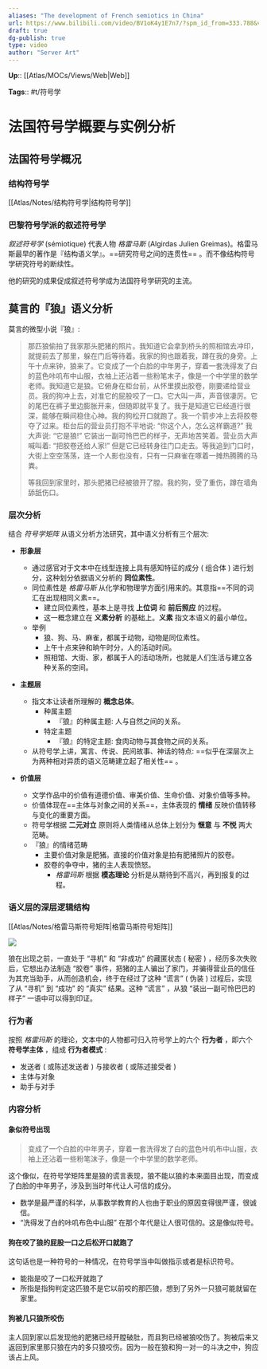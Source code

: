 ```yaml
---
aliases: "The development of French semiotics in China"
url: https://www.bilibili.com/video/BV1oK4y1E7n7/?spm_id_from=333.788&vd_source=d3163ef6e3a300c14aee81d6d2dc34a9
draft: true
dg-publish: true
type: video
author: "Server Art"
---
```


**Up**:: [[Atlas/MOCs/Views/Web\|Web]]

**Tags**:: #t/符号学 

# 法国符号学概要与实例分析

## 法国符号学概况

### 结构符号学

[[Atlas/Notes/结构符号学\|结构符号学]]

### 巴黎符号学派的叙述符号学

*叙述符号学* (sémiotique) 代表人物 *格雷马斯* (Algirdas Julien Greimas)。格雷马斯最早的著作是『结构语义学』。==研究符号之间的连贯性== 。而不像结构符号学研究符号的断续性。

他的研究的成果促成叙述符号学成为法国符号学研究的主流。

## 莫言的『狼』语义分析

莫言的微型小说『狼』:

> 那匹狼偷拍了我家那头肥猪的照片。我知道它会拿到桥头的照相馆去冲印，就提前去了那里，躲在门后等待着。我家的狗也跟着我，蹲在我的身旁。上午十点来钟，狼来了。它变成了一个白脸的中年男子，穿着一套洗得发了白的蓝色咔叽布中山服，衣袖上还沾着一些粉笔末子，像是一个中学里的数学老师。我知道它是狼。它俯身在柜台前，从怀里摸出胶卷，刚要递给营业员。我的狗冲上去，对准它的屁股咬了一口。它大叫一声，声音很凄厉。它的尾巴在裤子里边膨胀开来，但随即就平复了。我于是知道它已经道行很深，能够在瞬间稳住心神。我的狗松开口就跑了。我一个箭步冲上去将胶卷夺了过来。柜台后的营业员打抱不平地说: “你这个人，怎么这样霸道?” 我大声说: “它是狼!” 它装出一副可怜巴巴的样子，无声地苦笑着。营业员大声喊叫着: “把胶卷还给人家!” 但是它已经转身往门口走去。等我追到门口时，大街上空空荡荡，连一个人影也没有，只有一只麻雀在啄着一摊热腾腾的马粪。  
> 
> 等我回到家里时，那头肥猪已经被狼开了膛。我的狗，受了重伤，蹲在墙角舔舐伤口。

### 层次分析

结合 *符号学矩阵* 从语义分析方法研究，其中语义分析有三个层次:

- **形象层**
	- 通过感官对于文本中在线型连接上具有感知特征的成分 ( 组合体 ) 进行划分，这种划分依据语义分析的 **同位素性**。
	- 同位素性是 *格雷马斯* 从化学和物理学方面引用来的。其意指==不同的词汇在出现相同义素==。
		- 建立同位素性，基本上是寻找 **上位词** 和 **前后照应** 的过程。
		- 这一概念建立在 **义素分析** 的基础上。**义素** 指文本语义的最小单位。
	- 举例
		- 狼、狗、马、麻雀，都属于动物，动物是同位素性。
		- 上午十点来钟和晌午时分，人的活动时间。
		- 照相馆、大街、家，都属于人的活动场所，也就是人们生活与建立各种关系的空间。

- **主题层**
	- 指文本让读者所理解的 **概念总体**。
		 - 种属主题
			 - 『狼』的种属主题: 人与自然之间的关系。
		 - 特定主题
			 - 『狼』的特定主题: 食肉动物与其食物之间的关系。
	- 从符号学上讲，寓言、传说、民间故事、神话的特点: ==似乎在深层次上为两种相对异质的语义范畴建立起了相关性== 。

- **价值层**
	- 文学作品中的价值有道德价值、审美价值、生命价值、对象价值等多种。
	- 价值体现在==主体与对象之间的关系==，主体表现的 **情绪** 反映价值转移与变化的重要方面。
	- 符号学根据 **二元对立** 原则将人类情绪从总体上划分为 **惬意** 与 **不悦** 两大范畴。
	- 『狼』的情绪范畴
		- 主要价值对象是肥猪。直接的价值对象是拍有肥猪照片的胶卷。
		- 胶卷的争夺中，猪的主人表现愤怒。
			- *格雷玛斯* 根据 **模态理论** 分析是从期待到不高兴，再到报复的过程。

### 语义层的深层逻辑结构

[[Atlas/Notes/格雷马斯符号矩阵\|格雷马斯符号矩阵]]

![](https://img.ractive.site/ominivore/i/2024-07/f191df73f45c5259a8d109d2f4654d6e.jpg)

狼在出现之前，一直处于 “寻机” 和 “非成功” 的藏匿状态 ( 秘密 ) ，经历多次失败后，它想出办法制造 “胶卷” 事件，把猪的主人骗出了家门，并骗得营业员的信任为其充当助手，从而创造机会，终于在经过了这种 “谎言” ( 伪装 ) 过程后，实现了从 “寻机” 到 “成功” 的 “真实” 结果。这种 “谎言” ，从狼 “装出一副可怜巴巴的样子” 一语中可以得到印证。

### 行为者

按照 *格雷玛斯* 的理论，文本中的人物都可归入符号学上的六个 **行为者** ，即六个 **符号学主体** ，组成 **行为者模式** :

- 发送者 ( 或陈述发送者 ) 与接收者 ( 或陈述接受者 )
- 主体与对象
- 助手与对手

### 内容分析

#### 象似符号出现

> 变成了一个白脸的中年男子，穿着一套洗得发了白的蓝色咔叽布中山服，衣袖上还沾着一些粉笔沫子，像是一个中学里的数学老师。

这个像似，在符号学矩阵里是狼的谎言表现，狼不能以狼的本来面目出现，而变成了白脸的中年男子，涉及到当时年代让人可信的成分。

- 数学是最严谨的科学，从事数学教育的人也由于职业的原因变得很严谨，很诚信。
- “洗得发了白的咔叽布色中山服” 在那个年代是让人很可信的。这是像似符号。

#### 狗在咬了狼的屁股一口之后松开口就跑了

这句话也是一种符号的一种情况，在符号学当中叫做指示或者是标识符号。

- 能指是咬了一口松开就跑了
- 所指是指狗判定这匹狼不是它以前咬的那匹狼，想到了另外一只狼可能就留在家里。

#### 狗被几只狼所咬伤

主人回到家以后发现他的肥猪已经开膛破肚，而且狗已经被狼咬伤了。狗被后来又返回到家里那只狼在内的多只狼咬伤。因为一般在狼和狗一对一的斗决之中，狗应该占上风。
